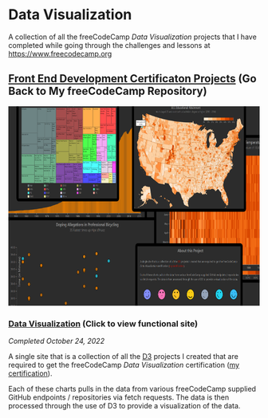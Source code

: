 # Data Visualization

A collection of all the freeCodeCamp _Data Visualization_ projects that I have completed while going through the challenges and lessons at https://www.freecodecamp.org

## [Front End Development Certificaton Projects](https://github.com/Squibs/freeCodeCamp#freecodecamp) (Go Back to My freeCodeCamp Repository)

<a href="https://data-visualization.squibs.vercel.app" tart="_blank"><img src="project documents/screenshot-data-visualization.png" height="400" alt="Screnshot of my Data Visualization project / app"/></a>

### [Data Visualization](https://data-visualization.squibs.vercel.app/) (Click to view functional site)

<em>Completed October 24, 2022</em>

A single site that is a collection of all the [D3](https://d3js.org/) projects I created that are required to get the freeCodeCamp _Data Visualization_ certification ([my certification](https://www.freecodecamp.org/certification/squibs/data-visualization)).

Each of these charts pulls in the data from various freeCodeCamp supplied GitHub endpoints / repositories via fetch requests. The data is then processed through the use of D3 to provide a visualization of the data.
